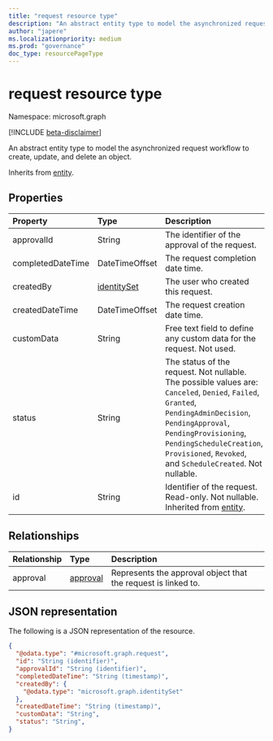 ```yaml
---
title: "request resource type"
description: "An abstract entity type to model the asynchronized request workflow to create, update, and delete an object."
author: "japere"
ms.localizationpriority: medium
ms.prod: "governance"
doc_type: resourcePageType
---
```


# request resource type

Namespace: microsoft.graph

[!INCLUDE [beta-disclaimer](../../includes/beta-disclaimer.md)]

An abstract entity type to model the asynchronized request workflow to create, update, and delete an object.

Inherits from [entity](entity.md).


## Properties
|Property|Type|Description|
|:---|:---|:---|
|approvalId|String|The identifier of the approval of the request.|
|completedDateTime|DateTimeOffset|The request completion date time.|
|createdBy|[identitySet](identityset.md)|The user who created this request.|
|createdDateTime|DateTimeOffset|The request creation date time.|
|customData|String|Free text field to define any custom data for the request. Not used.|
|status|String|The status of the request. Not nullable. The possible values are: `Canceled`, `Denied`, `Failed`, `Granted`, `PendingAdminDecision`, `PendingApproval`, `PendingProvisioning`, `PendingScheduleCreation`, `Provisioned`, `Revoked`, and `ScheduleCreated`. Not nullable.|
|id|String|Identifier of the request. Read-only. Not nullable. Inherited from [entity](entity.md).|

## Relationships
|Relationship|Type|Description|
|:---|:---|:---|
|approval|[approval](../resources/approval.md)|Represents the approval object that the request is linked to.|

## JSON representation
The following is a JSON representation of the resource.
<!-- {
  "blockType": "resource",
  "keyProperty": "id",
  "@odata.type": "microsoft.graph.request",
  "baseType": "microsoft.graph.entity",
  "openType": false
}
-->
``` json
{
  "@odata.type": "#microsoft.graph.request",
  "id": "String (identifier)",
  "approvalId": "String (identifier)",
  "completedDateTime": "String (timestamp)",
  "createdBy": {
    "@odata.type": "microsoft.graph.identitySet"
  },
  "createdDateTime": "String (timestamp)",
  "customData": "String",
  "status": "String",
}
```

